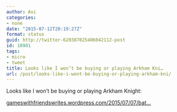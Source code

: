 ```yaml
---
author: Avi
categories:
- none
date: "2015-07-12T20:19:27Z"
format: status
guid: http://twitter-620387025406042112-post
id: 10901
tags:
- micro
- tweet
title: Looks like I won’t be buying or playing Arkham Kni…
url: /post/looks-like-i-wont-be-buying-or-playing-arkham-kni/
---
```

Looks like I won’t be buying or playing Arkham Knight:

[gameswithfriendswrites.wordpress.com/2015/07/07/bat…](https://gameswithfriendswrites.wordpress.com/2015/07/07/batman-arkham-knights-big-problem-female-representation/)